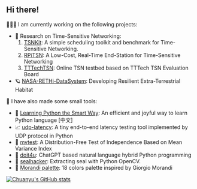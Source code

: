 ## Hi there!

🧑🏽‍💻 I am currently working on the following projects:

- 🔬 Research on Time-Sensitive Networking: 
    1. [TSNKit](https://github.com/ChuanyuXue/tsnkit): A simple scheduling toolkit and benchmark for Time-Sensitive Networking.
    2. [RPiTSN](https://github.com/ChuanyuXue/RPiTSN): A Low-Cost, Real-Time End-Station for Time-Sensitive Networking
    3. [TTTechTSN](https://github.com/ChuanyuXue/TTTech-TSN): Online TSN testbed based on TTTech TSN Evaluation Board
- 🪐 [NASA-RETHi-DataSystem](https://github.com/ChuanyuXue/NASA-RETHi-DataService): Developing Resilient Extra-Terrestrial Habitat

🤷 I have also made some small tools:
- 🧸 [Learning Python the Smart Way](https://github.com/datawhalechina/learn-python-the-smart-way): An efficient and joyful way to learn Python language \[中文\]
- 📈 [udp-latency](https://github.com/ChuanyuXue/udp-latency): A tiny end-to-end latency testing tool implemented by UDP protocol in Python
- 📐 [mvtest](https://github.com/ChuanyuXue/MVTest): A Distribution-Free Test of Independence Based on Mean Variance Index
- 🐶 [doit4u](https://github.com/ChuanyuXue/doit4u): ChatGPT based natural language hybrid Python programming
- 🦭 [sealhacker](https://github.com/ChuanyuXue/sealhacker): Extracting seal with Python OpenCV.
- 🎨 [Morandi palette](https://gist.github.com/ChuanyuXue/3a377f7c1629b0ce68bc6b393340d0fb): 18 colors palette inspired by Giorgio Morandi


[![Chuanyu's GitHub stats](https://github-readme-stats.vercel.app/api?username=ChuanyuXue)](https://github.com/anuraghazra/github-readme-stats)
